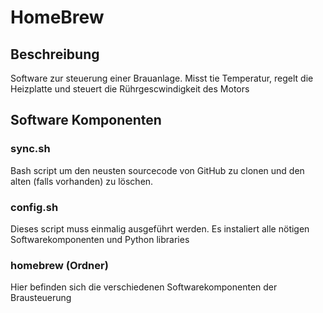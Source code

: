 # HomeBrew

## Beschreibung
Software zur steuerung einer Brauanlage.
Misst tie Temperatur, regelt die Heizplatte und steuert die Rührgescwindigkeit des Motors

## Software Komponenten
### sync.sh
Bash script um den neusten sourcecode von GitHub zu clonen und den alten (falls vorhanden) zu löschen.

### config.sh
Dieses script muss einmalig ausgeführt werden.
Es instaliert alle nötigen Softwarekomponenten und Python libraries

### homebrew (Ordner)
Hier befinden sich die verschiedenen Softwarekomponenten der Brausteuerung
